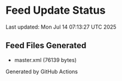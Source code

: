 # Feed Update Status
Last updated: Mon Jul 14 07:13:27 UTC 2025

## Feed Files Generated
- master.xml (76139 bytes)

Generated by GitHub Actions
